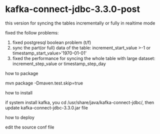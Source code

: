 # kafka-connect-jdbc-3.3.0-post


this version for syncing the tables incrementally or fully in realtime mode

fixed the follow problems:
1. fixed postgresql boolean problem (t/f)
2. sync the part(or full) data of the table: increment_start_value >-1 or timestamp_start_value>'1970-01-01'
3. fixed the performance  for syncing the whole table with large dataset: increment_step_value or timestamp_step_day

how to package

mvn package -Dmaven.test.skip=true


how to install

if system install kafka, you cd /usr/share/java/kafka-connect-jdbc/, then update kafka-connect-jdbc-3.3.0.jar file

how to deploy

edit the source conf file 






